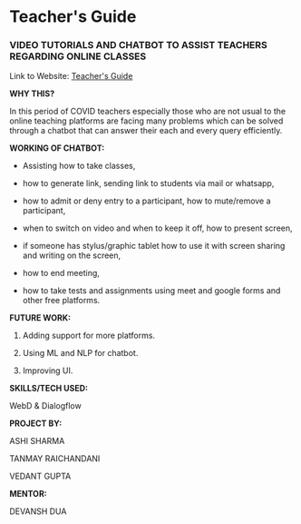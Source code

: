 # **Teacher's Guide**

### **VIDEO TUTORIALS AND CHATBOT TO ASSIST TEACHERS REGARDING ONLINE CLASSES**

Link to Website: [Teacher's Guide](https://ashi-sharma.github.io/Chatbot/)


**WHY THIS?**

In this period of COVID teachers especially those who are not usual to the online teaching platforms are facing many problems which can be solved through a chatbot that can answer their each and every query efficiently.


**WORKING OF CHATBOT:**

- Assisting how to take classes,

- how to generate link, sending link to students via mail or whatsapp,

- how to admit or deny entry to a participant, how to mute/remove a participant,

- when to switch on video and when to keep it off, how to present screen,

- if someone has stylus/graphic tablet how to use it with screen sharing and writing on the screen,

- how to end meeting,

- how to take tests and assignments using meet and google forms and other free platforms. 


**FUTURE WORK:**

1. Adding support for more platforms.

2. Using ML and NLP for chatbot.

3. Improving UI.

**SKILLS/TECH  USED:**

WebD & Dialogflow


**PROJECT BY:**

ASHI SHARMA

TANMAY RAICHANDANI

VEDANT GUPTA


**MENTOR:**

DEVANSH DUA

